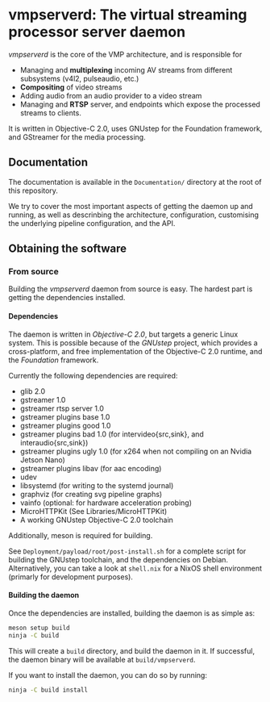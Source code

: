 # vmpserverd: The virtual streaming processor server daemon

_vmpserverd_ is the core of the VMP architecture, and is responsible for
 - Managing and **multiplexing** incoming AV streams from different subsystems (v4l2, pulseaudio, etc.)
 - **Compositing** of video streams
 - Adding audio from an audio provider to a video stream
 - Managing and **RTSP** server, and endpoints which expose the processed streams to clients.

It is written in Objective-C 2.0, uses GNUstep for the Foundation framework, and
GStreamer for the media processing.

## Documentation
The documentation is available in the `Documentation/` directory at the root of this repository.

We try to cover the most important aspects of getting the daemon up and running,
as well as descrinbing the architecture, configuration, customising the underlying
pipeline configuration, and the API.

## Obtaining the software

### From source

Building the _vmpserverd_ daemon from source is easy. The hardest part is getting
the dependencies installed.

#### Dependencies
The daemon is written in _Objective-C 2.0_, but targets a generic Linux system.
This is possible because of the _GNUstep_ project, which provides a
cross-platform, and free implementation of the Objective-C 2.0 runtime, and the
_Foundation_ framework.

Currently the following dependencies are required:
- glib 2.0
- gstreamer 1.0
- gstreamer rtsp server 1.0
- gstreamer plugins base 1.0
- gstreamer plugins good 1.0
- gstreamer plugins bad 1.0 (for intervideo{src,sink}, and interaudio{src,sink})
- gstreamer plugins ugly 1.0 (for x264 when not compiling on an Nvidia Jetson Nano)
- gstreamer plugins libav (for aac encoding)
- udev
- libsystemd (for writing to the systemd journal)
- graphviz (for creating svg pipeline graphs)
- vainfo (optional: for hardware acceleration probing)
- MicroHTTPKit (See Libraries/MicroHTTPKit)
- A working GNUstep Objective-C 2.0 toolchain

Additionally, meson is required for building.

See `Deployment/payload/root/post-install.sh` for a complete script for building
the GNUstep toolchain, and the dependencies on Debian.
Alternatively, you can take a look at `shell.nix` for a NixOS shell environment
(primarly for development purposes).

#### Building the daemon

Once the dependencies are installed, building the daemon is as simple as:

```bash
meson setup build
ninja -C build
```

This will create a `build` directory, and build the daemon in it.
If successful, the daemon binary will be available at `build/vmpserverd`.

If you want to install the daemon, you can do so by running:

```bash
ninja -C build install
```